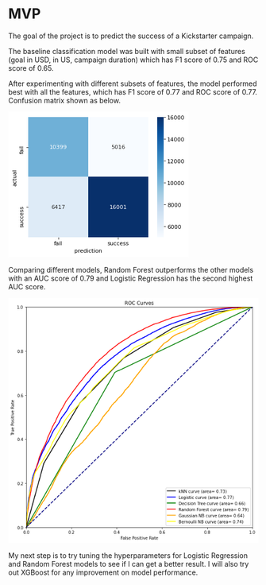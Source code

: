 # MVP

The goal of the project is to predict the success of a Kickstarter campaign.

The baseline classification model was built with small subset of features (goal in USD, in US, campaign duration) which has F1 score of 0.75 and ROC score of 0.65.

After experimenting with different subsets of features, the model performed best with all the features, which has F1 score of 0.77 and ROC score of 0.77. Confusion matrix shown as below.

![](https://github.com/crystal-ctrl/classification_project/blob/main/images/confusion%20matrix_lr.png)

Comparing different models, Random Forest outperforms the other models with an AUC score of 0.79 and Logistic Regression has the second highest AUC score.

![](https://github.com/crystal-ctrl/classification_project/blob/main/images/model%20comparison.png)

My next step is to try tuning the hyperparameters for Logistic Regression and Random Forest models to see if I can get a better result. I will also try out XGBoost for any improvement on model performance.

